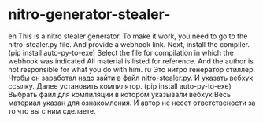 # nitro-generator-stealer-
en
This is a nitro stealer generator. To make it work, you need to go to the nitro-stealer.py file.
And provide a webhook link.
Next, install the compiler. (pip install auto-py-to-exe)
Select the file for compilation in which the webhook was indicated
All material is listed for reference. And the author is not responsible for what you do with him.
ru
Это нитро генератор стиллер. Чтобы он заработал надо зайти в файл nitro-stealer.py.
И указать вебхук ссылку.
Далее установить компилятор. (pip install auto-py-to-exe)
Выбрать файл для компиляции в котором указывали вебхук
Весь материал указан для ознакомления. И автор не несет ответствености за то что вы с ним сделаете.
